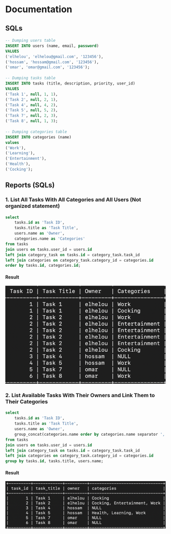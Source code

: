 # Documentation

## SQLs

```sql
-- Dumping users table
INSERT INTO users (name, email, password)
VALUES
('elhelou', 'elhelou@gmail.com', '123456'),
('hossam', 'hossam@gmail.com', '123456'),
('omar', 'omar@gmail.com', '123456');

-- Dumping tasks table
INSERT INTO tasks (title, description, priority, user_id)
VALUES
('Task 1', null, 1, 1),
('Task 2', null, 2, 1),
('Task 4', null, 4, 2),
('Task 5', null, 5, 2),
('Task 7', null, 2, 3),
('Task 8', null, 1, 3);

-- Dumping categories table
INSERT INTO categories (name)
values
('Work'),
('Learning'),
('Entertainment'),
('Health'),
('Cocking');
```

## Reports (SQLs)

### 1. List All Tasks With All Categories and All Users (Not organized statement)

```sql
select
    tasks.id as 'Task ID',
    tasks.title as 'Task Title',
    users.name as 'Owner',
    categories.name as 'Categories'
from tasks
join users on tasks.user_id = users.id
left join category_task on tasks.id = category_task.task_id
left join categories on category_task.category_id = categories.id
order by tasks.id, categories.id;
```

#### Result

![List of Tasks, users, and categories (Not organized)](doc-1.png)

### 2. List Available Tasks With Their Owners and Link Them to Their Categories

```sql
select
    tasks.id as 'Task ID',
    tasks.title as 'Task Title',
    users.name as 'Owner',
    group_concat(categories.name order by categories.name separator ', ') as Categories
from tasks
join users on tasks.user_id = users.id
left join category_task on tasks.id = category_task.task_id
left join categories on category_task.category_id = categories.id
group by tasks.id, tasks.title, users.name;
```

#### Result

![List of tasks linked to users and categories (Grouped)](doc-2.png)
